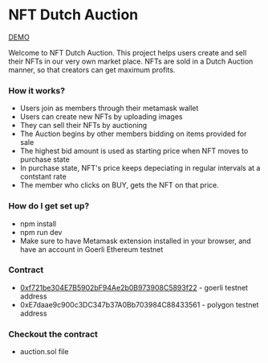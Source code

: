 # NFT Dutch Auction #

[DEMO](https://stackblitz.com/edit/vitejs-vite-n1dvam)

Welcome to NFT Dutch Auction. This project helps users create and sell their NFTs in our very own market place. NFTs are sold in a Dutch Auction manner, so that creators can get maximum profits.

### How it works? ###

* Users join as members through their metamask wallet
* Users can create new NFTs by uploading images
* They can sell their NFTs by auctioning
* The Auction begins by other members bidding on items provided for sale
* The highest bid amount is used as starting price when NFT moves to purchase state
* In purchase state, NFT's price keeps depeciating in regular intervals at a contstant rate
* The member who clicks on BUY, gets the NFT on that price.

### How do I get set up? ###

* npm install
* npm run dev
* Make sure to have Metamask extension installed in your browser, and have an account in Goerli Ethereum testnet

### Contract ###

* [0xf721be304E7B5902bF94Ae2b0B973908C5893f22](https://goerli.etherscan.io/address/0xf721be304e7b5902bf94ae2b0b973908c5893f22) - goerli testnet address
* 0xE7daae9c900c3DC347b37A0Bb703984C88433561 - polygon testnet address


### Checkout the contract
* auction.sol file
